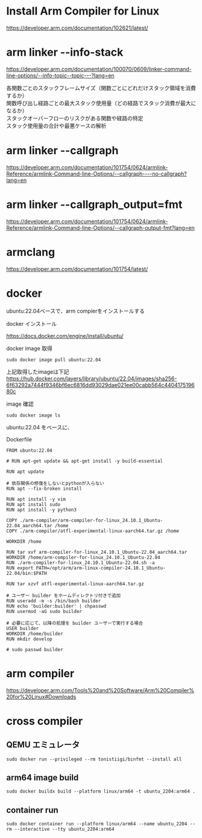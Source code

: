 # Install Arm Compiler for Linux
https://developer.arm.com/documentation/102621/latest/

# arm linker --info-stack
https://developer.arm.com/documentation/100070/0609/linker-command-line-options/--info-topic--topic---?lang=en

各関数ごとのスタックフレームサイズ（関数ごとにどれだけスタック領域を消費するか）  
関数呼び出し経路ごとの最大スタック使用量（どの経路でスタック消費が最大になるか）  
スタックオーバーフローのリスクがある関数や経路の特定  
スタック使用量の合計や最悪ケースの解析  

# arm linker --callgraph
https://developer.arm.com/documentation/101754/0624/armlink-Reference/armlink-Command-line-Options/--callgraph----no-callgraph?lang=en

# arm linker --callgraph_output=fmt
https://developer.arm.com/documentation/101754/0624/armlink-Reference/armlink-Command-line-Options/--callgraph-output-fmt?lang=en

# armclang
https://developer.arm.com/documentation/101754/latest/

# docker
ubuntu:22.04ベースで、arm compierをインストールする

docker インストール

https://docs.docker.com/engine/install/ubuntu/


docker image 取得

```
sudo docker image pull ubuntu:22.04
```

上記取得したimageは下記
https://hub.docker.com/layers/library/ubuntu/22.04/images/sha256-6f63292a7444f9346bf6ec6816dd93029dae021ee00cabb564c440417519680c


image 確認

```
sudo docker image ls
```


ubuntu:22.04 をベースに、

Dockerfile
```
FROM ubuntu:22.04

# RUN apt-get update && apt-get install -y build-essential

RUN apt update

# 依存関係の修復をしないとpythonが入らない
RUN apt --fix-broken install

RUN apt install -y vim
RUN apt install sudo
RUN apt install -y python3

COPY ./arm-compiler/arm-compiler-for-linux_24.10.1_Ubuntu-22.04_aarch64.tar /home
COPY ./arm-compiler/atfl-experimental-linux-aarch64.tar.gz /home

WORKDIR /home

RUN tar xvf arm-compiler-for-linux_24.10.1_Ubuntu-22.04_aarch64.tar
WORKDIR /home/arm-compiler-for-linux_24.10.1_Ubuntu-22.04
RUN ./arm-compiler-for-linux_24.10.1_Ubuntu-22.04.sh -a
RUN export PATH=/opt/arm/arm-linux-compiler-24.10.1_Ubuntu-22.04/bin:$PATH

RUN tar xzvf atfl-experimental-linux-aarch64.tar.gz

# ユーザー builder をホームディレクトリ付きで追加
RUN useradd -m -s /bin/bash builder
RUN echo 'builder:builder' | chpasswd
RUN usermod -aG sudo builder

# 必要に応じて、以降の処理を builder ユーザーで実行する場合
USER builder
WORKDIR /home/builder
RUN mkdir develop

# sudo passwd builder
```


# arm compiler

https://developer.arm.com/Tools%20and%20Software/Arm%20Compiler%20for%20Linux#Downloads


# cross compiler
## QEMU エミュレータ

```
sudo docker run --privileged --rm tonistiigi/binfmt --install all
```

## arm64 image build
```
sudo docker buildx build --platform linux/arm64 -t ubuntu_2204:arm64 .
```

## container run
```
sudo docker container run --platform linux/arm64 --name ubuntu_2204 --rm --interactive --tty ubuntu_2204:arm64
```